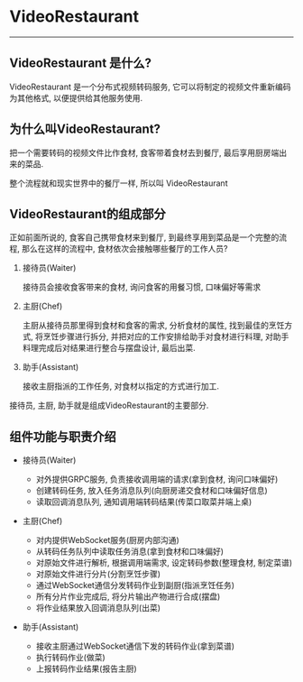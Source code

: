 # VideoRestaurant

---

## VideoRestaurant 是什么?

VideoRestaurant 是一个分布式视频转码服务, 它可以将制定的视频文件重新编码为其他格式, 以便提供给其他服务使用.

## 为什么叫VideoRestaurant?

把一个需要转码的视频文件比作食材, 食客带着食材去到餐厅, 最后享用厨房端出来的菜品.

整个流程就和现实世界中的餐厅一样, 所以叫 VideoRestaurant

## VideoRestaurant的组成部分

正如前面所说的, 食客自己携带食材来到餐厅, 到最终享用到菜品是一个完整的流程, 那么在这样的流程中, 食材依次会接触哪些餐厅的工作人员?

1. 接待员(Waiter)

    接待员会接收食客带来的食材, 询问食客的用餐习惯, 口味偏好等需求

2. 主厨(Chef)

    主厨从接待员那里得到食材和食客的需求, 分析食材的属性, 找到最佳的烹饪方式, 将烹饪步骤进行拆分, 并把对应的工作安排给助手对食材进行料理, 对助手料理完成后对结果进行整合与摆盘设计, 最后出菜.

3. 助手(Assistant)

    接收主厨指派的工作任务, 对食材以指定的方式进行加工.

接待员, 主厨, 助手就是组成VideoRestaurant的主要部分.

## 组件功能与职责介绍

- 接待员(Waiter)

    - 对外提供GRPC服务, 负责接收调用端的请求(拿到食材, 询问口味偏好)
    - 创建转码任务, 放入任务消息队列(向厨房递交食材和口味偏好信息)
    - 读取回调消息队列, 通知调用端转码结果(传菜口取菜并端上桌)

- 主厨(Chef)
  
    - 对内提供WebSocket服务(厨房内部沟通)
    - 从转码任务队列中读取任务消息(拿到食材和口味偏好)
    - 对原始文件进行解析, 根据调用端需求, 设定转码参数(整理食材, 制定菜谱)
    - 对原始文件进行分片(分割烹饪步骤)
    - 通过WebSocket通信分发转码作业到副厨(指派烹饪任务)
    - 所有分片作业完成后, 将分片输出产物进行合成(摆盘)
    - 将作业结果放入回调消息队列(出菜)

- 助手(Assistant)

    - 接收主厨通过WebSocket通信下发的转码作业(拿到菜谱)
    - 执行转码作业(做菜)
    - 上报转码作业结果(报告主厨)
